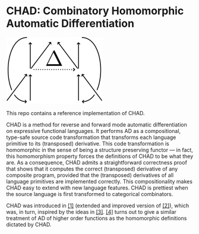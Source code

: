 # CHAD: Combinatory Homomorphic Automatic Differentiation
![chad](./chad-logo.svg)

This repo contains a reference implementation of CHAD.

CHAD is a method for reverse and forward mode automatic differentiation on expressive functional languages. It performs AD as a compositional, type-safe source code transformation that transforms each language primitive to its (transposed) derivative. This code transformation is homomorphic in the sense of being a structure preserving functor &mdash; in fact, this homomorphism property forces the definitions of CHAD to be what they are. As a consequence, CHAD admits a straightforward correctness proof that shows that it computes the correct (transposed) derivative of any composite program, provided that the (transposed) derivatives of all language primitives are implemented correctly. This compositionality makes CHAD easy to extend with new language features. CHAD is prettiest when the source language is first transformed to categorical combinators.

CHAD was introduced in [[1]](https://arxiv.org/abs/2103.15776) (extended and improved version of [[2]](https://arxiv.org/abs/2007.05283)), which was, in turn, inspired by the ideas in [[3]](https://arxiv.org/abs/1804.00746). [[4]](https://openreview.net/forum?id=ryxuz9SzDB) turns out to give a similar treatment of AD of higher order functions as the homomorphic definitions dictated by CHAD.
